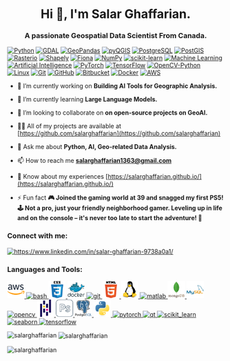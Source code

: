 <h1 align="center">Hi 👋, I'm Salar Ghaffarian.</h1>
<h3 align="center">A passionate Geospatial Data Scientist From Canada.</h3>

[![Python](https://img.shields.io/badge/Python-3.9.7-blue.svg)](https://www.python.org) [![GDAL](https://img.shields.io/badge/GDAL-3.3.0-brightgreen.svg)](https://gdal.org) [![GeoPandas](https://img.shields.io/badge/GeoPandas-0.9.0-yellow.svg)](https://geopandas.org) [![pyQGIS](https://img.shields.io/badge/pyQGIS-3.22.0-red.svg)](https://qgis.org) [![PostgreSQL](https://img.shields.io/badge/PostgreSQL-13.0-blue.svg)](https://www.postgresql.org) [![PostGIS](https://img.shields.io/badge/PostGIS-3.1.0-orange.svg)](https://postgis.net) [![Rasterio](https://img.shields.io/badge/Rasterio-1.2.10-brightgreen.svg)](https://rasterio.readthedocs.io) [![Shapely](https://img.shields.io/badge/Shapely-1.8.0-blue.svg)](https://shapely.readthedocs.io) [![Fiona](https://img.shields.io/badge/Fiona-1.8.20-orange.svg)](https://fiona.readthedocs.io) [![NumPy](https://img.shields.io/badge/NumPy-1.21.2-yellow.svg)](https://numpy.org) [![scikit-learn](https://img.shields.io/badge/scikit--learn-0.24.2-red.svg)](https://scikit-learn.org) [![Machine Learning](https://img.shields.io/badge/Machine%20Learning-Yes-brightgreen.svg)](https://en.wikipedia.org/wiki/Machine_learning) [![Artificial Intelligence](https://img.shields.io/badge/Artificial%20Intelligence-Yes-blueviolet.svg)](https://en.wikipedia.org/wiki/Artificial_intelligence) [![PyTorch](https://img.shields.io/badge/PyTorch-1.10.0-critical.svg)](https://pytorch.org) [![TensorFlow](https://img.shields.io/badge/TensorFlow-2.6.0-orange.svg)](https://www.tensorflow.org) [![OpenCV-Python](https://img.shields.io/badge/OpenCV--Python-4.5.3.56-blue.svg)](https://opencv.org) [![Linux](https://img.shields.io/badge/Linux-Open%20Source-brightgreen.svg)](https://www.linux.org/) [![Git](https://img.shields.io/badge/Git-Source%20Control-blue.svg)](https://git-scm.com/) [![GitHub](https://img.shields.io/badge/GitHub-Code%20Hosting-brightgreen.svg)](https://github.com/) [![Bitbucket](https://img.shields.io/badge/Bitbucket-Code%20Repository-blue.svg)](https://bitbucket.org/) [![Docker](https://img.shields.io/badge/Docker-Container%20Technology-blue.svg)](https://www.docker.com/) [![AWS](https://img.shields.io/badge/AWS-Cloud%20Services-yellow.svg)](https://aws.amazon.com/)


- 🔭 I’m currently working on **Building AI Tools for Geographic Analysis.**

- 🌱 I’m currently learning **Large Language Models.**

- 👯 I’m looking to collaborate on **on open-source projects on GeoAI.**

- 👨‍💻 All of my projects are available at [https://github.com/salarghaffarian](https://github.com/salarghaffarian)

- 💬 Ask me about **Python, AI, Geo-related Data Analysis.**

- 📫 How to reach me **salarghaffarian1363@gmail.com**

- 📄 Know about my experiences [https://salarghaffarian.github.io/](https://salarghaffarian.github.io/)

- ⚡ Fun fact **🎮 Joined the gaming world at 39 and snagged my first PS5! 🕹️ Not a pro, just your friendly neighborhood gamer. Leveling up in life and on the console – it's never too late to start the adventure! 🚀**

<h3 align="left">Connect with me:</h3>
<p align="left">
<a href="https://linkedin.com/in/https://www.linkedin.com/in/salar-ghaffarian-9738a0a1/" target="blank"><img align="center" src="https://raw.githubusercontent.com/rahuldkjain/github-profile-readme-generator/master/src/images/icons/Social/linked-in-alt.svg" alt="https://www.linkedin.com/in/salar-ghaffarian-9738a0a1/" height="30" width="40" /></a>
</p>

<h3 align="left">Languages and Tools:</h3>
<p align="left"> <a href="https://aws.amazon.com" target="_blank" rel="noreferrer"> <img src="https://raw.githubusercontent.com/devicons/devicon/master/icons/amazonwebservices/amazonwebservices-original-wordmark.svg" alt="aws" width="40" height="40"/> </a> <a href="https://www.gnu.org/software/bash/" target="_blank" rel="noreferrer"> <img src="https://www.vectorlogo.zone/logos/gnu_bash/gnu_bash-icon.svg" alt="bash" width="40" height="40"/> </a> <a href="https://www.w3schools.com/css/" target="_blank" rel="noreferrer"> <img src="https://raw.githubusercontent.com/devicons/devicon/master/icons/css3/css3-original-wordmark.svg" alt="css3" width="40" height="40"/> </a> <a href="https://www.docker.com/" target="_blank" rel="noreferrer"> <img src="https://raw.githubusercontent.com/devicons/devicon/master/icons/docker/docker-original-wordmark.svg" alt="docker" width="40" height="40"/> </a> <a href="https://git-scm.com/" target="_blank" rel="noreferrer"> <img src="https://www.vectorlogo.zone/logos/git-scm/git-scm-icon.svg" alt="git" width="40" height="40"/> </a> <a href="https://www.w3.org/html/" target="_blank" rel="noreferrer"> <img src="https://raw.githubusercontent.com/devicons/devicon/master/icons/html5/html5-original-wordmark.svg" alt="html5" width="40" height="40"/> </a> <a href="https://www.linux.org/" target="_blank" rel="noreferrer"> <img src="https://raw.githubusercontent.com/devicons/devicon/master/icons/linux/linux-original.svg" alt="linux" width="40" height="40"/> </a> <a href="https://www.mathworks.com/" target="_blank" rel="noreferrer"> <img src="https://upload.wikimedia.org/wikipedia/commons/2/21/Matlab_Logo.png" alt="matlab" width="40" height="40"/> </a> <a href="https://www.mongodb.com/" target="_blank" rel="noreferrer"> <img src="https://raw.githubusercontent.com/devicons/devicon/master/icons/mongodb/mongodb-original-wordmark.svg" alt="mongodb" width="40" height="40"/> </a> <a href="https://www.mysql.com/" target="_blank" rel="noreferrer"> <img src="https://raw.githubusercontent.com/devicons/devicon/master/icons/mysql/mysql-original-wordmark.svg" alt="mysql" width="40" height="40"/> </a> <a href="https://opencv.org/" target="_blank" rel="noreferrer"> <img src="https://www.vectorlogo.zone/logos/opencv/opencv-icon.svg" alt="opencv" width="40" height="40"/> </a> <a href="https://pandas.pydata.org/" target="_blank" rel="noreferrer"> <img src="https://raw.githubusercontent.com/devicons/devicon/2ae2a900d2f041da66e950e4d48052658d850630/icons/pandas/pandas-original.svg" alt="pandas" width="40" height="40"/> </a> <a href="https://www.photoshop.com/en" target="_blank" rel="noreferrer"> <img src="https://raw.githubusercontent.com/devicons/devicon/master/icons/photoshop/photoshop-line.svg" alt="photoshop" width="40" height="40"/> </a> <a href="https://www.postgresql.org" target="_blank" rel="noreferrer"> <img src="https://raw.githubusercontent.com/devicons/devicon/master/icons/postgresql/postgresql-original-wordmark.svg" alt="postgresql" width="40" height="40"/> </a> <a href="https://www.python.org" target="_blank" rel="noreferrer"> <img src="https://raw.githubusercontent.com/devicons/devicon/master/icons/python/python-original.svg" alt="python" width="40" height="40"/> </a> <a href="https://pytorch.org/" target="_blank" rel="noreferrer"> <img src="https://www.vectorlogo.zone/logos/pytorch/pytorch-icon.svg" alt="pytorch" width="40" height="40"/> </a> <a href="https://www.qt.io/" target="_blank" rel="noreferrer"> <img src="https://upload.wikimedia.org/wikipedia/commons/0/0b/Qt_logo_2016.svg" alt="qt" width="40" height="40"/> </a> <a href="https://scikit-learn.org/" target="_blank" rel="noreferrer"> <img src="https://upload.wikimedia.org/wikipedia/commons/0/05/Scikit_learn_logo_small.svg" alt="scikit_learn" width="40" height="40"/> </a> <a href="https://seaborn.pydata.org/" target="_blank" rel="noreferrer"> <img src="https://seaborn.pydata.org/_images/logo-mark-lightbg.svg" alt="seaborn" width="40" height="40"/> </a> <a href="https://www.tensorflow.org" target="_blank" rel="noreferrer"> <img src="https://www.vectorlogo.zone/logos/tensorflow/tensorflow-icon.svg" alt="tensorflow" width="40" height="40"/> </a> </p>

<p><img align="left" src="https://github-readme-stats.vercel.app/api/top-langs?username=salarghaffarian&show_icons=true&locale=en&layout=compact" alt="salarghaffarian" /></p>

<p>&nbsp;<img align="center" src="https://github-readme-stats.vercel.app/api?username=salarghaffarian&show_icons=true&locale=en" alt="salarghaffarian" /></p>

<p><img align="center" src="https://github-readme-streak-stats.herokuapp.com/?user=salarghaffarian&" alt="salarghaffarian" /></p>
